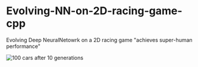 # Evolving-NN-on-2D-racing-game-cpp
Evolving Deep NeuralNetowrk on a 2D racing game "achieves super-human performance"

![]( https://github.com/ArtemYurlov/Evolving-NN-on-2D-racing-game-cpp/blob/master/evoNN.png "100 cars after 10 generations")
